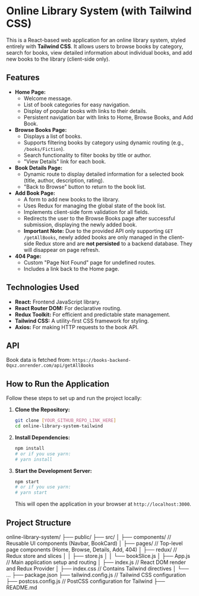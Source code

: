 # Online Library System (with Tailwind CSS)

This is a React-based web application for an online library system, styled entirely with **Tailwind CSS**. It allows users to browse books by category, search for books, view detailed information about individual books, and add new books to the library (client-side only).

## Features

* **Home Page:**
    * Welcome message.
    * List of book categories for easy navigation.
    * Display of popular books with links to their details.
    * Persistent navigation bar with links to Home, Browse Books, and Add Book.
* **Browse Books Page:**
    * Displays a list of books.
    * Supports filtering books by category using dynamic routing (e.g., `/books/Fiction`).
    * Search functionality to filter books by title or author.
    * "View Details" link for each book.
* **Book Details Page:**
    * Dynamic route to display detailed information for a selected book (title, author, description, rating).
    * "Back to Browse" button to return to the book list.
* **Add Book Page:**
    * A form to add new books to the library.
    * Uses Redux for managing the global state of the book list.
    * Implements client-side form validation for all fields.
    * Redirects the user to the Browse Books page after successful submission, displaying the newly added book.
    * **Important Note:** Due to the provided API only supporting `GET /getAllBooks`, newly added books are only managed in the client-side Redux store and are **not persisted** to a backend database. They will disappear on page refresh.
* **404 Page:**
    * Custom "Page Not Found" page for undefined routes.
    * Includes a link back to the Home page.

## Technologies Used

* **React:** Frontend JavaScript library.
* **React Router DOM:** For declarative routing.
* **Redux Toolkit:** For efficient and predictable state management.
* **Tailwind CSS:** A utility-first CSS framework for styling.
* **Axios:** For making HTTP requests to the book API.

## API

Book data is fetched from: `https://books-backend-0qxz.onrender.com/api/getAllBooks`

## How to Run the Application

Follow these steps to set up and run the project locally:

1.  **Clone the Repository:**
    ```bash
    git clone [YOUR_GITHUB_REPO_LINK_HERE]
    cd online-library-system-tailwind
    ```

2.  **Install Dependencies:**
    ```bash
    npm install
    # or if you use yarn:
    # yarn install
    ```

3.  **Start the Development Server:**
    ```bash
    npm start
    # or if you use yarn:
    # yarn start
    ```

    This will open the application in your browser at `http://localhost:3000`.

## Project Structure

online-library-system/
├── public/
├── src/
│   ├── components/       // Reusable UI components (Navbar, BookCard)
│   ├── pages/            // Top-level page components (Home, Browse, Details, Add, 404)
│   ├── redux/            // Redux store and slices
│   │   ├── store.js
│   │   └── bookSlice.js
│   ├── App.js            // Main application setup and routing
│   ├── index.js          // React DOM render and Redux Provider
│   ├── index.css         // Contains Tailwind directives
│   └── ...
├── package.json
├── tailwind.config.js    // Tailwind CSS configuration
├── postcss.config.js     // PostCSS configuration for Tailwind
├── README.md